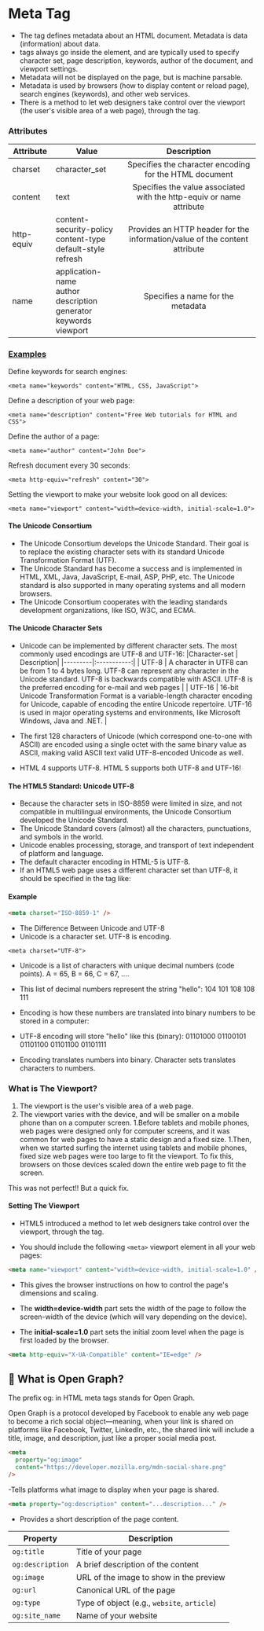 # Meta Tag

- The <meta> tag defines metadata about an HTML document. Metadata is data (information) about data.
- <meta> tags always go inside the <head> element, and are typically used to specify character set, page description, keywords, author of the document, and viewport settings.
- Metadata will not be displayed on the page, but is machine parsable.
- Metadata is used by browsers (how to display content or reload page), search engines (keywords), and other web services.
- There is a method to let web designers take control over the viewport (the user's visible area of a web page), through the <meta> tag.

### Attributes

| Attribute  | Value                                                                          |                                Description                                 |
| ---------- | ------------------------------------------------------------------------------ | :------------------------------------------------------------------------: |
| charset    | character_set                                                                  |           Specifies the character encoding for the HTML document           |
| content    | text                                                                           |    Specifies the value associated with the http-equiv or name attribute    |
| http-equiv | content-security-policy<br>content-type<br>default-style<br>refresh            | Provides an HTTP header for the information/value of the content attribute |
| name       | application-name<br>author<br>description<br>generator<br>keywords<br>viewport |                     Specifies a name for the metadata                      |

### <u>Examples</u>

Define keywords for search engines:

```
<meta name="keywords" content="HTML, CSS, JavaScript">
```

Define a description of your web page:

```
<meta name="description" content="Free Web tutorials for HTML and CSS">
```

Define the author of a page:

```
<meta name="author" content="John Doe">
```

Refresh document every 30 seconds:

```
<meta http-equiv="refresh" content="30">
```

Setting the viewport to make your website look good on all devices:

```
<meta name="viewport" content="width=device-width, initial-scale=1.0">
```

#### The Unicode Consortium

- The Unicode Consortium develops the Unicode Standard. Their goal is to replace the existing character sets with its standard Unicode Transformation Format (UTF).
- The Unicode Standard has become a success and is implemented in HTML, XML, Java, JavaScript, E-mail, ASP, PHP, etc. The Unicode standard is also supported in many operating systems and all modern browsers.
- The Unicode Consortium cooperates with the leading standards development organizations, like ISO, W3C, and ECMA.

#### The Unicode Character Sets

- Unicode can be implemented by different character sets. The most commonly used encodings are UTF-8 and UTF-16:
  |Character-set | Description|
  |---------|:-----------:|
  | UTF-8 | A character in UTF8 can be from 1 to 4 bytes long. UTF-8 can represent any character in the Unicode standard. UTF-8 is backwards compatible with ASCII. UTF-8 is the preferred encoding for e-mail and web pages |
  | UTF-16 | 16-bit Unicode Transformation Format is a variable-length character encoding for Unicode, capable of encoding the entire Unicode repertoire. UTF-16 is used in major operating systems and environments, like Microsoft Windows, Java and .NET. |

- The first 128 characters of Unicode (which correspond one-to-one with ASCII) are encoded using a single octet with the same binary value as ASCII, making valid ASCII text valid UTF-8-encoded Unicode as well.

- HTML 4 supports UTF-8. HTML 5 supports both UTF-8 and UTF-16!

#### The HTML5 Standard: Unicode UTF-8

- Because the character sets in ISO-8859 were limited in size, and not compatible in multilingual environments, the Unicode Consortium developed the Unicode Standard.
- The Unicode Standard covers (almost) all the characters, punctuations, and symbols in the world.
- Unicode enables processing, storage, and transport of text independent of platform and language.
- The default character encoding in HTML-5 is UTF-8.
- If an HTML5 web page uses a different character set than UTF-8, it should be specified in the <meta> tag like:

#### Example

```html
<meta charset="ISO-8859-1" />
```

- The Difference Between Unicode and UTF-8
- Unicode is a character set. UTF-8 is encoding.

```
<meta charset="UTF-8">
```

- Unicode is a list of characters with unique decimal numbers (code points). A = 65, B = 66, C = 67, ....

- This list of decimal numbers represent the string "hello": 104 101 108 108 111

- Encoding is how these numbers are translated into binary numbers to be stored in a computer:

- UTF-8 encoding will store "hello" like this (binary): 01101000 01100101 01101100 01101100 01101111

- Encoding translates numbers into binary. Character sets translates characters to numbers.

### What is The Viewport?

1. The viewport is the user's visible area of a web page.
1. The viewport varies with the device, and will be smaller on a mobile phone than on a computer screen.
   1.Before tablets and mobile phones, web pages were designed only for computer screens, and it was common for web pages to have a static design and a fixed size.
   1.Then, when we started surfing the internet using tablets and mobile phones, fixed size web pages were too large to fit the viewport. To fix this, browsers on those devices scaled down the entire web page to fit the screen.

This was not perfect!! But a quick fix.

#### Setting The Viewport

- HTML5 introduced a method to let web designers take control over the viewport, through the <meta> tag.

- You should include the following `<meta>` viewport element in all your web pages:

```html
<meta name="viewport" content="width=device-width, initial-scale=1.0" />
```

- This gives the browser instructions on how to control the page's dimensions and scaling.

- The **width=device-width** part sets the width of the page to follow the screen-width of the device (which will vary depending on the device).

- The **initial-scale=1.0** part sets the initial zoom level when the page is first loaded by the browser.

```html
<meta http-equiv="X-UA-Compatible" content="IE=edge" />
```

## 🔹 What is Open Graph?

The prefix og: in HTML meta tags stands for Open Graph.

Open Graph is a protocol developed by Facebook to enable any web page to become a rich social object—meaning, when your link is shared on platforms like Facebook, Twitter, LinkedIn, etc., the shared link will include a title, image, and description, just like a proper social media post.

```html
<meta
  property="og:image"
  content="https://developer.mozilla.org/mdn-social-share.png"
/>
```

-Tells platforms what image to display when your page is shared.

```html
<meta property="og:description" content="...description..." />
```

- Provides a short description of the page content.

| Property         | Description                                 |
| ---------------- | ------------------------------------------- |
| `og:title`       | Title of your page                          |
| `og:description` | A brief description of the content          |
| `og:image`       | URL of the image to show in the preview     |
| `og:url`         | Canonical URL of the page                   |
| `og:type`        | Type of object (e.g., `website`, `article`) |
| `og:site_name`   | Name of your website                        |
